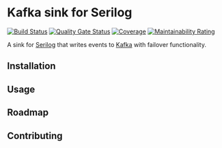 # Kafka sink for Serilog

[![Build Status](https://dev.azure.com/vadimhatsura/serilog-sinks-kafka/_apis/build/status/vhatsura.serilog-sinks-kafka?branchName=master)](https://dev.azure.com/vadimhatsura/serilog-sinks-kafka/_build/latest?definitionId=4&branchName=master)
[![Quality Gate Status](https://sonarcloud.io/api/project_badges/measure?project=serilog-sinks-kafka&metric=alert_status)](https://sonarcloud.io/dashboard?id=serilog-sinks-kafka)
[![Coverage](https://sonarcloud.io/api/project_badges/measure?project=serilog-sinks-kafka&metric=coverage)](https://sonarcloud.io/dashboard?id=serilog-sinks-kafka)
[![Maintainability Rating](https://sonarcloud.io/api/project_badges/measure?project=serilog-sinks-kafka&metric=sqale_rating)](https://sonarcloud.io/dashboard?id=serilog-sinks-kafka)

A sink for [Serilog](https://serilog.net/) that writes events to [Kafka](https://kafka.apache.org/) with failover functionality.

## Installation

## Usage

## Roadmap

## Contributing
